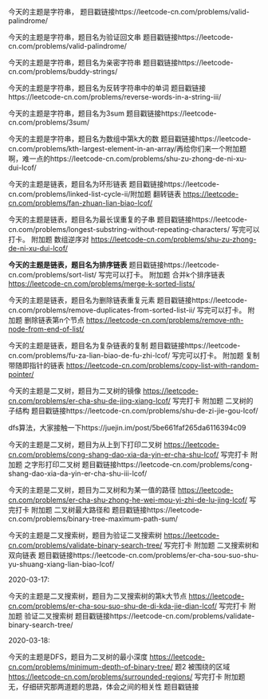 今天的主题是字符串，
题目戳链接https://leetcode-cn.com/problems/valid-palindrome/



今天的主题是字符串，题目名为验证回文串
题目戳链接https://leetcode-cn.com/problems/valid-palindrome/



今天的主题是字符串，题目名为亲密字符串
题目戳链接https://leetcode-cn.com/problems/buddy-strings/



今天的主题是字符串，题目名为反转字符串中的单词
题目戳链接https://leetcode-cn.com/problems/reverse-words-in-a-string-iii/



今天的主题是字符串，题目名为3sum
题目戳链接https://leetcode-cn.com/problems/3sum/



今天的主题是字符串，题目名为数组中第k大的数
题目戳链接https://leetcode-cn.com/problems/kth-largest-element-in-an-array/再给你们来一个附加题啊，难一点的https://leetcode-cn.com/problems/shu-zu-zhong-de-ni-xu-dui-lcof/



今天的主题是链表，题目名为环形链表
题目戳链接https://leetcode-cn.com/problems/linked-list-cycle-ii/附加题 翻转链表   https://leetcode-cn.com/problems/fan-zhuan-lian-biao-lcof/



今天的主题是链表，题目名为最长误重复的子串
题目戳链接https://leetcode-cn.com/problems/longest-substring-without-repeating-characters/
写完可以打卡。
附加题  数组逆序对
https://leetcode-cn.com/problems/shu-zu-zhong-de-ni-xu-dui-lcof/



**今天的主题是链表，题目名为排序链表**
题目戳链接https://leetcode-cn.com/problems/sort-list/
写完可以打卡。
附加题  合并k个排序链表
https://leetcode-cn.com/problems/merge-k-sorted-lists/



今天的主题是链表，题目名为删除链表重复元素
题目戳链接https://leetcode-cn.com/problems/remove-duplicates-from-sorted-list-ii/
写完可以打卡。
附加题  删除链表第n个节点
https://leetcode-cn.com/problems/remove-nth-node-from-end-of-list/





今天的主题是链表，题目名为复杂链表的复制
题目戳链接https://leetcode-cn.com/problems/fu-za-lian-biao-de-fu-zhi-lcof/
写完可以打卡。
附加题  复制带随即指针的链表
https://leetcode-cn.com/problems/copy-list-with-random-pointer/





今天的主题是二叉树，题目为二叉树的镜像
https://leetcode-cn.com/problems/er-cha-shu-de-jing-xiang-lcof/
写完打卡
附加题 二叉树的子结构
题目戳链接https://leetcode-cn.com/problems/shu-de-zi-jie-gou-lcof/

dfs算法，大家接触一下https://juejin.im/post/5be661faf265da6116394c09     



今天的主题是二叉树，题目为从上到下打印二叉树
https://leetcode-cn.com/problems/cong-shang-dao-xia-da-yin-er-cha-shu-lcof/
写完打卡
附加题 之字形打印二叉树
题目戳链接https://leetcode-cn.com/problems/cong-shang-dao-xia-da-yin-er-cha-shu-iii-lcof/



今天的主题是二叉树，题目为二叉树和为某一值的路径
https://leetcode-cn.com/problems/er-cha-shu-zhong-he-wei-mou-yi-zhi-de-lu-jing-lcof/
写完打卡
附加题 二叉树最大路径和
题目戳链接https://leetcode-cn.com/problems/binary-tree-maximum-path-sum/



今天的主题是二叉搜索树，题目为验证二叉搜索树
https://leetcode-cn.com/problems/validate-binary-search-tree/
写完打卡
附加题 二叉搜索树和双向链表
题目戳链接https://leetcode-cn.com/problems/er-cha-sou-suo-shu-yu-shuang-xiang-lian-biao-lcof/



2020-03-17:

今天的主题是二叉搜索树，题目为二叉搜索树的第k大节点
https://leetcode-cn.com/problems/er-cha-sou-suo-shu-de-di-kda-jie-dian-lcof/
写完打卡
附加题 验证二叉搜索树
题目戳链接https://leetcode-cn.com/problems/validate-binary-search-tree/



2020-03-18:

今天的主题是DFS，题目为二叉树的最小深度
https://leetcode-cn.com/problems/minimum-depth-of-binary-tree/
题2 被围绕的区域
https://leetcode-cn.com/problems/surrounded-regions/
写完打卡
附加题 无，仔细研究那两道题的思路，体会之间的相关性
题目戳链接